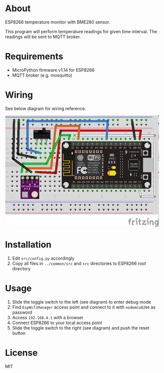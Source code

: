 # About
ESP8266 temperature monitor with BME280 sensor.

This program will perform temperature readings for given time interval.
The readings will be sent to MQTT broker.

# Requirements
- MicroPython firmware v1.14 for ESP8266
- MQTT broker (e.g. mosquitto)

# Wiring
See below diagram for wiring reference.

![esp8266-wiring](/mcu/esp8266/diagram/esp8266_wiring.jpg)

# Installation

1. Edit `src/config.py` accordingly
2. Copy all files in `../common/src` and `src` directories to ESP8266
   root directory

# Usage

1. Slide the toggle switch to the left (see diagram) to enter debug mode
2. Find `EspWifiManager` access point and connect to it with `nodemcu8266`
   as password
3. Access `192.168.4.1` with a browser
4. Connect ESP8266 to your local access point
5. Slide the toggle switch to the right (see diagram) and push the reset button

# License

MIT